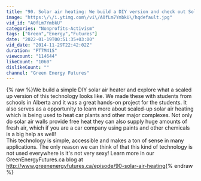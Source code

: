 ```yaml
---
title: "90. Solar air heating: We build a DIY version and check out SolarWalls"
image: "https:\/\/i.ytimg.com\/vi\/A0fLm7YmbkU\/hqdefault.jpg"
vid_id: "A0fLm7YmbkU"
categories: "Nonprofits-Activism"
tags: ["Green","Energy","Futures"]
date: "2022-01-19T00:51:35+03:00"
vid_date: "2014-11-29T22:42:02Z"
duration: "PT7M41S"
viewcount: "114644"
likeCount: "1060"
dislikeCount: ""
channel: "Green Energy Futures"
---
```

{% raw %}We build a simple DIY solar air heater and explore what a scaled up version of this technology looks like. We made these with students from schools in Alberta and it was a great hands-on project for the students. It also serves as a opportunity to learn more about scaled-up solar air heating which is being used to heat car plants and other major complexes. Not only do solar air walls provide free heat they can also supply huge amounts of fresh air, which if you are a car company using paints and other chemicals is a big help as well!<br />This technology is simple, accessible and makes a ton of sense in many applications. The only reason we can think of that this kind of technology is not used everywhere is it's not very sexy! Learn more in our GreenEnergyFutures.ca blog at <a rel="nofollow" target="blank" href="http://www.greenenergyfutures.ca/episode/90-solar-air-heating">http://www.greenenergyfutures.ca/episode/90-solar-air-heating</a>{% endraw %}
